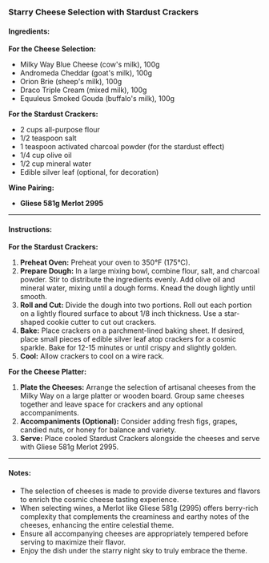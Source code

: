 ### Starry Cheese Selection with Stardust Crackers

#### Ingredients:

**For the Cheese Selection:**
- Milky Way Blue Cheese (cow's milk), 100g
- Andromeda Cheddar (goat's milk), 100g
- Orion Brie (sheep's milk), 100g
- Draco Triple Cream (mixed milk), 100g
- Equuleus Smoked Gouda (buffalo's milk), 100g

**For the Stardust Crackers:**
- 2 cups all-purpose flour
- 1/2 teaspoon salt
- 1 teaspoon activated charcoal powder (for the stardust effect)
- 1/4 cup olive oil
- 1/2 cup mineral water
- Edible silver leaf (optional, for decoration)

**Wine Pairing:**
- **Gliese 581g Merlot 2995**

---

#### Instructions:

**For the Stardust Crackers:**
1. **Preheat Oven:** Preheat your oven to 350°F (175°C).
2. **Prepare Dough:** In a large mixing bowl, combine flour, salt, and charcoal powder. Stir to distribute the ingredients evenly. Add olive oil and mineral water, mixing until a dough forms. Knead the dough lightly until smooth.
3. **Roll and Cut:** Divide the dough into two portions. Roll out each portion on a lightly floured surface to about 1/8 inch thickness. Use a star-shaped cookie cutter to cut out crackers.
4. **Bake:** Place crackers on a parchment-lined baking sheet. If desired, place small pieces of edible silver leaf atop crackers for a cosmic sparkle. Bake for 12-15 minutes or until crispy and slightly golden.
5. **Cool:** Allow crackers to cool on a wire rack. 

**For the Cheese Platter:**
1. **Plate the Cheeses:** Arrange the selection of artisanal cheeses from the Milky Way on a large platter or wooden board. Group same cheeses together and leave space for crackers and any optional accompaniments.
2. **Accompaniments (Optional):** Consider adding fresh figs, grapes, candied nuts, or honey for balance and variety.
3. **Serve:** Place cooled Stardust Crackers alongside the cheeses and serve with Gliese 581g Merlot 2995.

---

#### Notes:
- The selection of cheeses is made to provide diverse textures and flavors to enrich the cosmic cheese tasting experience.
- When selecting wines, a Merlot like Gliese 581g (2995) offers berry-rich complexity that complements the creaminess and earthy notes of the cheeses, enhancing the entire celestial theme.
- Ensure all accompanying cheeses are appropriately tempered before serving to maximize their flavor.
- Enjoy the dish under the starry night sky to truly embrace the theme.